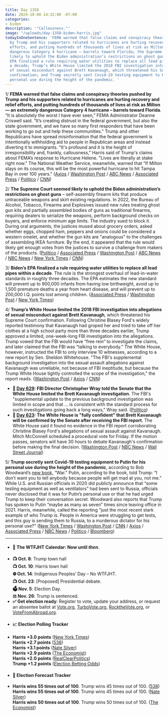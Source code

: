 ```yaml
---
title: Day 1358
date: 2024-10-08 14:32:00 -07:00
categories:
- biden
description: '"Callousness."'
image: "/uploads/day-1358-biden-harris.jpg"
todayInOneSentence: 'FEMA warned that false claims and conspiracy theories pushed
  by Trump and his supporters related to hurricanes are hurting recovery and relief
  efforts, and putting hundreds of thousands of lives at risk as Milton — an extremely
  dangerous Category 4 hurricane – barrels toward Florida; the Supreme Court seemed
  likely to uphold the Biden administration’s restrictions on ghost guns; Biden’s
  EPA finalized a rule requiring water utilities to replace all lead pipes within
  a decade; Trump’s White House limited the 2018 FBI investigation into allegations
  of sexual misconduct against Brett Kavanaugh, which threatened his Supreme Court
  confirmation; and Trump secretly sent Covid-19 testing equipment to Putin for his
  personal use during the height of the pandemic. '
---
```


1/ **FEMA warned that false claims and conspiracy theories pushed by Trump and his supporters related to hurricanes are hurting recovery and relief efforts, and putting hundreds of thousands of lives at risk as Milton — an extremely dangerous Category 4 hurricane – barrels toward Florida**. “It is absolutely the worst I have ever seen,” FEMA Administrator Deanne Criswell said. “It’s creating distrust in the federal government, but also the state government, and we have so many first responders that have been working to go out and help these communities." Trump and other Republicans have spread misinformation that the federal government is intentionally withholding aid to people in Republican areas and instead diverting it to immigrants. "It's profound and it is the height of irresponsibility and, frankly, callousness," Harris said of Trump's claims about FEMA’s response to Hurricane Helene. "Lives are literally at stake right now." The National Weather Service, meanwhile, warned that “If Milton stays on its course, this will be the most powerful hurricane to hit Tampa Bay in over 100 years." ([Axios](https://www.axios.com/2024/10/08/fema-hurricane-milton-helene-disinformation) / [Washington Post](https://www.washingtonpost.com/weather/2024/10/08/hurricane-milton-florida-live-updates/) / [ABC News](https://abcnews.go.com/Politics/harris-after-trumps-false-claims-femas-storm-response/story?id=114591158) / [Associated Press](https://apnews.com/article/hurricane-helene-fema-826effecab238ff0acf0556ad64b0df2) / [Politico](https://www.politico.com/news/2024/10/08/fima-disinformation-hurricane-helene-response-00182841) / [CNN](https://www.cnn.com/2024/10/08/politics/trump-disinformation-2024-analysis/))

2/ **The Supreme Court seemed likely to uphold the Biden administration’s restrictions on ghost guns** – self-assembly firearm kits that produce untraceable weapons and skirt existing regulations. In 2022, the Bureau of Alcohol, Tobacco, Firearms and Explosives issued new rules treating ghost gun kits and partially assembled bodies of guns as traditional firearms, requiring dealers to serialize the weapons, perform background checks on buyers, and enforce minimum age limits. The industry sued to block it. During oral arguments, the justices mused about grocery orders, asked whether eggs, chopped ham, peppers and onions could be considered a western omelet, and whether the gun kits are "analogous" to the challenges of assembling IKEA furniture. By the end, it appeared that the rule would likely get enough votes from the justices to survive a challenge from makers of the products. ([Politico](https://www.politico.com/news/2024/10/08/supreme-court-biden-ghost-gun-ban-00182884) / [Associated Press](https://apnews.com/article/ghost-guns-supreme-court-9c93df5fa88081f7bcef75a7ecfb0239) / [Washington Post](https://www.washingtonpost.com/politics/2024/10/08/supreme-court-ghost-guns-biden-rules/) / [ABC News](https://abcnews.go.com/Politics/ghost-guns-proliferate-justices-weigh-restrictions-teens-criminals/story?id=114519510) / [NBC News](https://www.nbcnews.com/politics/supreme-court/supreme-court-weighs-challenge-biden-ban-untraceable-ghost-gun-kits-rcna174278) / [New York Times](https://www.nytimes.com/2024/10/08/us/ghost-guns-supreme-court.html) / [CNN](https://www.cnn.com/2024/10/08/politics/supreme-court-ghost-guns/index.html))

3/ **Biden’s EPA finalized a rule requiring water utilities to replace all lead pipes within a decade**. The rule is the strongest overhaul of lead-in-water standards in roughly three decades. The EPA estimates the new standard will prevent up to 900,000 infants from having low birthweight, avoid up to 1,500 premature deaths a year from heart disease, and will prevent up to 200,000 I.Q. points lost among children. ([Associated Press](https://apnews.com/article/lead-pipes-epa-flint-biden-wisconsin-4aae63134894762cbe904ee460e62708) / [Washington Post](https://www.washingtonpost.com/climate-solutions/2024/10/08/epa-lead-pipe-removal-rule-drinking-water/) / [New York Times](https://www.nytimes.com/2024/10/08/climate/biden-epa-lead-pipes.html))

4/ **Trump’s White House limited the 2018 FBI investigation into allegations of sexual misconduct against Brett Kavanaugh**, which threatened his Supreme Court confirmation. Following Christine Blasey Ford's widely reported testimony that Kavanaugh had groped her and tried to take off her clothes at a high school party more than three decades earlier, Trump approved a limited, one-week-long FBI investigation into the allegations. Trump vowed that the FBI would have “free rein” to investigate the claims, and later claimed that the FBI was “talking to everybody.” The White House, however, instructed the FBI to only interview 10 witnesses, according to a new report by Sen. Sheldon Whitehouse. "The FBI's supplemental background investigation into the sexual assault allegations against Kavanaugh was unreliable, not because of FBI ineptitude, but because the Trump White House tightly controlled the scope of the investigation," the report reads. ([Washington Post](https://www.washingtonpost.com/politics/2024/10/08/kavanaugh-trump-white-house-fbi-report/) / [Axios](https://www.axios.com/2024/10/08/trump-kavanaugh-fbi-sexual-assault-probe-constrained) / [CNN](https://www.cnn.com/2024/10/08/politics/brett-kavanaugh-fbi-trump-senate-report/index.html))

* **📌 [Day 629](https://whatthefuckjusthappenedtoday.com/2018/10/10/day-629/#fbi-director-christopher-wray-told-t): FBI Director Christopher Wray told the Senate that the White House limited the Brett Kavanaugh investigation**. The FBI's "supplemental update to the previous background investigation was limited in scope and that ... is consistent with the standard process for such investigations going back a long ways," Wray said. ([Politico](https://www.politico.com/story/2018/10/10/kavanaugh-fbi-probe-limit-888667))
* **📌 [Day 623](https://whatthefuckjusthappenedtoday.com/2018/10/04/day-623/#1-the-white-house-is-%E2%80%9Cfully-confiden): The White House is "fully confident" that Brett Kavanaugh will be confirmed by the Senate after receiving the FBI report**. The White House said it found no evidence in the FBI report corroborating Christine Blasey Ford's allegations of sexual assault against Kavanaugh. Mitch McConnell scheduled a procedural vote for Friday. If the motion passes, senators will have 30 hours to debate Kavanaugh's confirmation before making the final decision. ([Washington Post](https://www.washingtonpost.com/news/morning-mix/wp/2018/10/04/in-middle-of-the-night-tweets-white-house-says-it-is-fully-confident-in-kavanaughs-confirmation/) / [NBC News](https://www.nbcnews.com/politics/politics-news/mcconnell-sets-vote-friday-move-kavanaugh-confirmation-forward-n916491) / [Wall Street Journal](https://www.wsj.com/articles/white-house-finds-no-corroboration-of-sexual-misconduct-allegations-against-kavanaugh-in-fbi-report-1538625927))

5/ **Trump secretly sent Covid-19 testing equipment to Putin for his personal use during the height of the pandemic**, according to Bob Woodward’s [new book](https://amzn.to/4eBVmCm), “War.” Putin, according to the book, told Trump: “I don’t want you to tell anybody because people will get mad at you, not me.” While U.S. and Russian officials in 2020 did publicly announce that “some testing equipment as well as ventilators” had been sent to Russia, officials never disclosed that it was for Putin’s personal use or that he had urged Trump to keep their conversation secret. Woodward also reports that Trump has spoken to Putin “maybe as many as seven” times since leaving office in 2021. Harris, meanwhile, called the reporting "just the most recent stark example of who Trump is. People in America were struggling to get tests, and this guy is sending them to Russia, to a murderous dictator for his personal use?" ([New York Times](https://www.nytimes.com/2024/10/08/us/politics/trump-putin-woodward-book.html) / [Washington Post](https://www.washingtonpost.com/politics/2024/10/08/bob-woodward-new-book-war-trump-putin-biden/) / [CNN](https://www.cnn.com/2024/10/08/politics/bob-woodward-book-war-joe-biden-putin-netanyahu-trump) / [Axios](https://www.axios.com/2024/10/08/blinken-biden-drop-out-bob-woodward) / [Associated Press](https://apnews.com/article/donald-trump-biden-putin-war-ukraine-russia-zelenskyy-ce9c59f689d3f438264a64b2bfa0aa39) / [NBC News](https://www.nbcnews.com/politics/2024-election/live-blog/trump-harris-election-live-updates-rcna174212) / [Politico](https://www.politico.com/news/2024/10/08/woodward-book-trump-putin-calls-00182840) / [Bloomberg](https://www.bloomberg.com/news/articles/2024-10-08/claim-that-trump-sent-putin-covid-test-devices-draws-harris-criticism))

---

* #### 📅 The WTFJHT Calendar: Now until *then*. 
* **📺 Oct. 8**: Trump town hall \
**📺 Oct. 10**: Harris town hall \
**⛔️ Oct. 14**: Indigenous Peoples’ Day – No WTFJHT. \
**📺 Oct. 23**: [Proposed] Presidential debate. \
**🗳️ Nov. 5**: Election Day. \
**⚖️ Nov. 26**: Trump is sentenced. 
* **✅ Get election ready**: Register to vote, update your address, or request an absentee ballot at [Vote.org](https://www.vote.org/), [TurboVote.org](https://turbovote.org/), [RocktheVote.org](https://www.rockthevote.org/), or [VoteFromAbroad.org](https://www.votefromabroad.org/).
* #### 📈 Election Polling Tracker
* **Harris +3.0 points** ([New York Times](https://www.nytimes.com/interactive/2024/us/elections/polls-president.html)) \
**Harris +2.7 points** ([538](https://projects.fivethirtyeight.com/polls/president-general/2024/national/)) \
**Harris +3.1 points** ([Nate Silver](https://www.natesilver.net/p/nate-silver-2024-president-election-polls-model)) \
**Harris +2.9 points** ([The Economist](https://www.economist.com/interactive/us-2024-election/trump-harris-polls)) \
**Harris +2.0 points** ([RealClearPolitics](https://www.realclearpolling.com/polls/president/general/2024/trump-vs-harris)) \
**Trump +1.2 points** ([Election Betting Odds](https://www.electionbettingodds.com/))
* #### 🔮 Election Forecast Tracker
* **Harris wins 55 times out of 100**. Trump wins 45 times out of 100. ([538](https://projects.fivethirtyeight.com/2024-election-forecast/)) \
**Harris wins 55 times out of 100**. Trump wins 45 times out of 100. ([Nate Silver](https://www.natesilver.net/p/nate-silver-2024-president-election-polls-model)) \
**Harris wins 50 times out of 100**. Trump wins 50 times out of 100. ([The Economist](https://www.economist.com/interactive/us-2024-election/prediction-model/president/))

